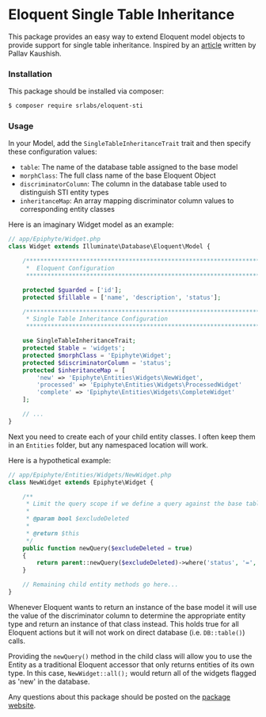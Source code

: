 # Eloquent Single Table Inheritance

This package provides an easy way to extend Eloquent model objects to provide support for single table inheritance.  Inspired by an [article](http://snooptank.com/single-table-inheritance-with-eloquent-laravel-4/) written by Pallav Kaushish.

### Installation
This package should be installed via composer:

```bash
$ composer require srlabs/eloquent-sti
```

### Usage

In your Model, add the ```SingleTableInheritanceTrait``` trait and then specify these configuration values:

- ```table```: The name of the database table assigned to the base model
- ```morphClass```: The full class name of the base Eloquent Object
- ```discriminatorColumn```: The column in the database table used to distinguish STI entity types
- ```inheritanceMap```: An array mapping discriminator column values to corresponding entity classes

Here is an imaginary Widget model as an example:

```php
// app/Epiphyte/Widget.php
class Widget extends Illuminate\Database\Eloquent\Model {

    /*****************************************************************************
     *  Eloquent Configuration
     *****************************************************************************/

    protected $guarded = ['id'];
    protected $fillable = ['name', 'description', 'status'];

    /*****************************************************************************
     * Single Table Inheritance Configuration
     *****************************************************************************/

    use SingleTableInheritanceTrait;
    protected $table = 'widgets';
    protected $morphClass = 'Epiphyte\Widget';
    protected $discriminatorColumn = 'status';
    protected $inheritanceMap = [
        'new' => 'Epiphyte\Entities\Widgets\NewWidget',
        'processed' => 'Epiphyte\Entities\Widgets\ProcessedWidget'
        'complete' => 'Epiphyte\Entities\Widgets\CompleteWidget'
    ];

    // ...
}
```

Next you need to create each of your child entity classes. I often keep them in an ```Entities``` folder, but any namespaced location will work.

Here is a hypothetical example:

```php
// app/Epiphyte/Entities/Widgets/NewWidget.php
class NewWidget extends Epiphyte\Widget {

    /**
     * Limit the query scope if we define a query against the base table using this class.
     *
     * @param bool $excludeDeleted
     *
     * @return $this
     */
    public function newQuery($excludeDeleted = true)
    {
        return parent::newQuery($excludeDeleted)->where('status', '=', 'new');
    }

    // Remaining child entity methods go here...
}
```

Whenever Eloquent wants to return an instance of the base model it will use the value of the discriminator column to determine the appropriate entity type and return an instance of that class instead.  This holds true for all Eloquent actions but it will not work on direct database (i.e. ```DB::table()```) calls.

Providing the ```newQuery()``` method in the child class will allow you to use the Entity as a traditional Eloquent accessor that only returns entities of its own type.  In this case, ```NewWidget::all();``` would return all of the widgets flagged as 'new' in the database.

Any questions about this package should be posted on the [package website](http://stagerightlabs.com/projects/eloquent-sti).
